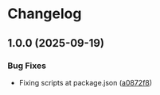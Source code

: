 # Changelog

## 1.0.0 (2025-09-19)


### Bug Fixes

* Fixing scripts at package.json ([a0872f8](https://github.com/rzl-zone/ts-types-plus/commit/a0872f8ab68731274888281e33829e698848951a))
